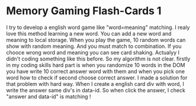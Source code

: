 # Memory Gaming Flash-Cards 1
I try to develop a english word game like "word=meaning" matching.
I realy love this method learning a new word.
You can add a new word and meaning to local storage. 
When you play the game, 10 random words can show with random meaning. And you must match to combination.
If you chooce wrong word and meaning you can see card shaking.
Actualyy I didn't coding something like this before. So my algorithm is not clear.
firstly in my coding skills hard part is when you randomize 10 words in the DOM you have write 10 correct answer word with them
and when you pick one word how to check if second choose correct answer. 
I made a solution for that problem with hard way. 
When I create a english card div with word, I write the answer same div's in data-id. 
So when click the answer, I check "answer and data-id" is matching !
